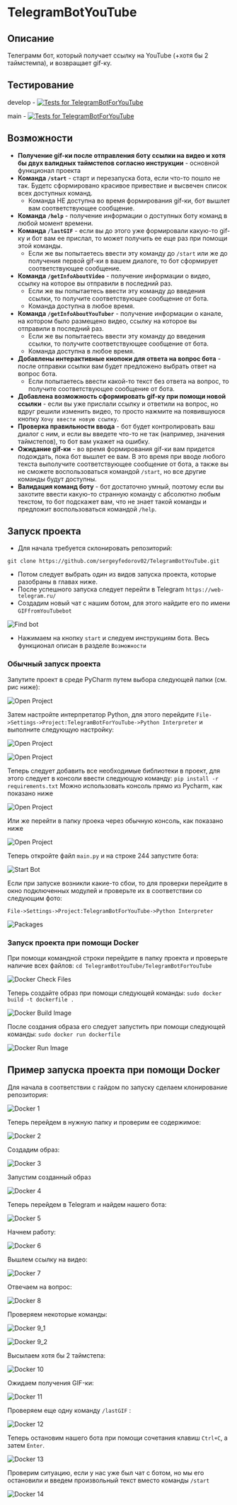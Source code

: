 # TelegramBotYouTube

## Описание
Телеграмм бот, который получает ссылку на YouTube (+хотя бы 2 таймстемпа), и возвращает gif-ку.

## Тестирование

develop - [![Tests for TelegramBotForYouTube](https://github.com/sergeyfedorov02/TelegramBotYouTube/actions/workflows/python-app.yml/badge.svg?branch=develop)](https://github.com/sergeyfedorov02/TelegramBotYouTube/actions/workflows/python-app.yml)

main - [![Tests for TelegramBotForYouTube](https://github.com/sergeyfedorov02/TelegramBotYouTube/actions/workflows/python-app.yml/badge.svg?branch=main)](https://github.com/sergeyfedorov02/TelegramBotYouTube/actions/workflows/python-app.yml)


## Возможности
- **Получение gif-ки после отправления боту ссылки на видео и хотя бы двух валидных таймстепов согласно инструкции** - основной функционал проекта
- **Команда ```/start```** - старт и перезапуска бота, если что-то пошло не так. Будетс сформировано красивое привествие и высвечен список всех доступных команд.
  - Команда НЕ доступна во время формирования gif-ки, бот вышлет вам соответствующее сообщение.
- **Команда ```/help```** - получение информации о доступных боту команд в любой момент времени.
- **Команда ```/lastGIF```** - если вы до этого уже формировали какую-то gif-ку и бот вам ее прислал, то может получить ее еще раз при помощи этой команды. 
  - Если же вы попытаетесь ввести эту команду до ```/start``` или же до получения первой gif-ки в вашем диалоге, то бот сформирует соответствующее сообщение.
- **Команда ```/getInfoAboutVideo```** - получение информации о видео, ссылку на которое вы отправили в последний раз. 
  - Если же вы попытаетесь ввести эту команду до введения ссылки, то получите соответствующее сообщение от бота.
  - Команда доступна в любое время.
- **Команда ```/getInfoAboutYouTuber```** - получение информации о канале, на котором было размещено видео, ссылку на которое вы отправили в последний раз.
  - Если же вы попытаетесь ввести эту команду до введения ссылки, то получите соответствующее сообщение от бота.
  - Команда доступна в любое время.
- **Добавлены интерактивные кнопоки для ответа на вопрос бота** - после отправки ссылки вам будет предложено выбрать ответ на вопрос бота.
  - Если попытаетесь ввести какой-то текст без ответа на вопрос, то получите соответствующее сообщение от бота.
- **Добавлена возможность сформировать gif-ку при помощи новой ссылки** - если вы уже прислали ссылку и ответили на вопрос, но вдруг решили изменить видео, то просто нажмите на появившуюся кнопку ```Хочу ввести новую ссылку```.
- **Проверка правильности ввода** - бот будет контролировать ваш диалог с ним, и если вы введете что-то не так (например, значения таймстепов), то бот вам укажет на ошибку.
- **Ожидание gif-ки** - во время формирования gif-ки вам придется подождать, пока бот вышлет ее вам. В это время при вводе любого текста выполучите соответствующее сообщение от бота, а также вы не сможете воспользоваться командой ```/start```, но все другие команды будут доступны.
- **Валидация команд боту** - бот достаточно умный, поэтому если вы захотите ввести какую-то странную команду с абсолютно любым текстом, то бот подскажет вам, что не знает такой команды и предложит воспользоваться командой ```/help```.

## Запуск проекта
- Для начала требуется склонировать репозиторий:

```git clone https://github.com/sergeyfedorov02/TelegramBotYouTube.git```

- Потом следует выбрать один из видов запуска проекта, которые разобраны в главах ниже.
- После успешного запуска следует перейти в Telegram ```https://web-telegram.ru/```
- Создадим новый чат с нашим ботом, для этого найдите его по имени ```GIFfromYouTubebot```

![Find bot ](src/find_bot_telegram.PNG)

- Нажимаем на кнопку ```start``` и следуем инструкциям бота. Весь функционал описан в разделе ```Возможности```

### Обычный запуск проекта
Запутите проект в среде PyCharm путем выбора следующей папки (см. рис ниже):

![Open Project](src/open_project.PNG)

Затем настройте интерпретатор Python, для этого перейдите ```File->Settings->Project:TelegramBotForYouTube->Python Interpreter``` и выполните следующую настройку:

![Open Project](src/add_interpreter_1.PNG)

![Open Project](src/add_interpreter_2.PNG)

Теперь следует добавить все необходимые библиотеки в проект, для этого следует в консоли ввести следующую команду:
```pip install -r requirements.txt```
Можно использовать консоль прямо из Pycharm, как показано ниже

![Open Project](src/add_req_1.PNG)

Или же перейти в папку проека через обычную консоль, как показано ниже

![Open Project](src/add_req_2.PNG)

Теперь откройте файл ```main.py``` и на строке 244 запустите бота:

![Start Bot](src/start_bot.PNG)

Если при запуске возникли какие-то сбои, то для проверки перейдите в окно подключенных модулей и проверьте их в соответствии со следующим фото:

```File->Settings->Project:TelegramBotForYouTube->Python Interpreter```

![Packages](src/packages.PNG)

### Запуск проекта при помощи Docker
При помощи командной строки перейдите в папку проекта и проверьте наличие всех файлов:
```cd TelegramBotYouTube/TelegramBotForYouTube ```

![Docker Check Files](src/start_docker_1.PNG)

Теперь создайте образ при помощи следующей команды:
```sudo docker build -t dockerfile .```

![Docker Build Image](src/start_docker_2.PNG)

После создания образа его следует запустить при помощи следующей команды:
```sudo docker run dockerfile```

![Docker Run Image](src/start_docker_3.PNG)

## Пример запуска проекта при помощи Docker

Для начала в соответствии с гайдом по запуску сделаем клонирование репозитория:

![Docker 1](src/docker_1.PNG)

Теперь перейдем в нужную папку и проверим ее содержимое:

![Docker 2](src/docker_2.PNG)

Создадим образ:

![Docker 3](src/docker_3.PNG)

Запустим созданный образ

![Docker 4](src/docker_4.PNG)

Теперь перейдем в Telegram и найдем нашего бота:

![Docker 5](src/docker_5.PNG)

Начнем работу:

![Docker 6](src/docker_6.PNG)

Вышлем ссылку на видео:

![Docker 7](src/docker_7.PNG)

Отвечаем на вопрос:

![Docker 8](src/docker_8.PNG)

Проверяем некоторые команды:

![Docker 9_1](src/docker_9_1.PNG)

![Docker 9_2](src/docker_9_2.PNG)

Высылаем хотя бы 2 таймстепа:

![Docker 10](src/docker_10.PNG)

Ожидаем получения GIF-ки:

![Docker 11](src/docker_11.PNG)

Проверяем еще одну команду ```/lastGIF``` :

![Docker 12](src/docker_12.PNG)

Теперь остановим нашего бота при помощи сочетания клавиш ```Ctrl+C```, а затем ```Enter```. 

![Docker 13](src/docker_13.PNG)

Проверим ситуацию, если у нас уже был чат с ботом, но мы его остановили и введем произвольный текст вместо команды ```/start```

![Docker 14](src/docker_14.PNG)